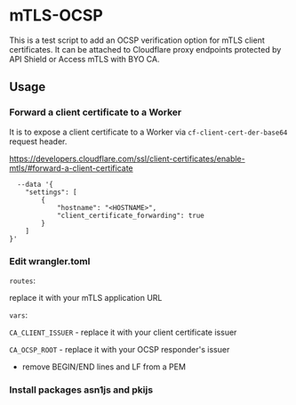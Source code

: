 # mTLS-OCSP

This is a test script to add an OCSP verification option for mTLS client certificates. It can be attached to Cloudflare proxy endpoints protected by API Shield or Access mTLS with BYO CA.

## Usage

### Forward a client certificate to a Worker

It is to expose a client certificate to a Worker via `cf-client-cert-der-base64` request header.

https://developers.cloudflare.com/ssl/client-certificates/enable-mtls/#forward-a-client-certificate
```
  --data '{
    "settings": [
        {
            "hostname": "<HOSTNAME>",
            "client_certificate_forwarding": true
        }
    ]
}'
```


### Edit wrangler.toml

`routes`:

replace it with your mTLS application URL

`vars`: 

`CA_CLIENT_ISSUER` - replace it with your client certificate issuer

`CA_OCSP_ROOT` - replace it with your OCSP responder's issuer

* remove BEGIN/END lines and LF from a PEM


### Install packages asn1js and pkijs



